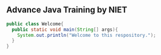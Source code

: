 ## Advance Java Training by NIET

```java
public class Welcome{
  public static void main(String[] args){
    System.out.println("Welcome to this respository.");
  }
}
```
